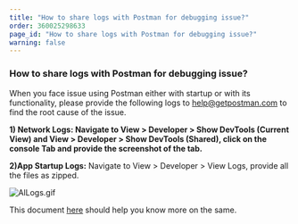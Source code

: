 ```yaml
---
title: "How to share logs with Postman for debugging issue?"
order: 360025298633
page_id: "How to share logs with Postman for debugging issue?"
warning: false
---
```


### How to share logs with Postman for debugging issue?

When you face issue using Postman either with startup or with its functionality, please provide the following logs to [help@getpostman.com](mailto:help@getpostman.com) to find the root cause of the issue.

**1) Network Logs: Navigate to View > Developer > Show DevTools (Current View) and View > Developer > Show DevTools (Shared), click on the console Tab and provide the screenshot of the tab.**

**2)App Startup Logs:** Navigate to View > Developer > View Logs, provide all the files as zipped.

![AlLogs.gif](https://support.getpostman.com/hc/article_attachments/360038771654/AlLogs.gif)

This document [here](https://learning.getpostman.com/docs/postman/sending_api_requests/debugging_and_logs) should help you know more on the same.
